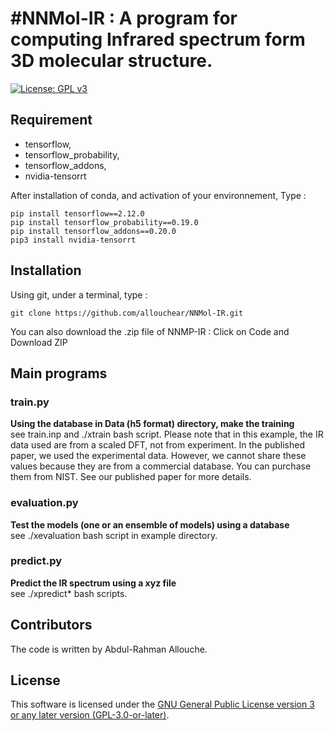 #NNMol-IR : A program for computing Infrared spectrum form 3D molecular structure.
=========================================================================================

[![License: GPL v3](https://img.shields.io/badge/License-GPLv3-blue.svg)](https://www.gnu.org/licenses/gpl-3.0)

## Requirement
 - tensorflow, 
 - tensorflow_probability, 
 - tensorflow_addons, 
 - nvidia-tensorrt

After installation of conda, and activation of your environnement,  Type : 
```console
pip install tensorflow==2.12.0
pip install tensorflow_probability==0.19.0
pip install tensorflow_addons==0.20.0
pip3 install nvidia-tensorrt
```

## Installation

Using git, under a terminal, type : 
```console
git clone https://github.com/allouchear/NNMol-IR.git
```
You can also download the .zip file of NNMP-IR : Click on Code and Download ZIP

## Main programs

### train.py
**Using the database in Data (h5 format) directory, make the training**\
see train.inp and ./xtrain bash script.
Please note that in this example, the IR data used are from a scaled DFT, not from experiment. In the published paper, we used the experimental data. However, we cannot share these values because they are from a commercial database. You can purchase them from NIST. See our published paper for more details.

### evaluation.py
**Test the models (one or an ensemble of models) using a database**\
see  ./xevaluation bash script in example directory.

### predict.py
**Predict the IR spectrum using a xyz file**\
see ./xpredict\* bash scripts.


## Contributors
The code is written by Abdul-Rahman Allouche.

## License
This software is licensed under the [GNU General Public License version 3 or any later version (GPL-3.0-or-later)](https://www.gnu.org/licenses/gpl.txt).

